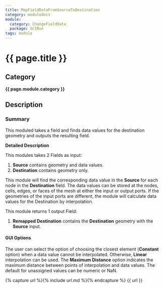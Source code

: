 ```yaml
---
title: MapFieldDataFromSourceToDestination
category: moduledocs
module:
  category: ChangeFieldData
  package: SCIRun
tags: module
---
```


# {{ page.title }}

## Category

**{{ page.module.category }}**

## Description

### Summary

This moduled takes a field and finds data values for the destination geometry and outputs the resulting field.

**Detailed Description**

This modules takes 2 Fields as input:

1. **Source** contains geometry and data values.
2. **Destination** contains geometry only. 

This module will find the corresponding data value in the **Source** for each node in the **Destination** field. The data values can be stored at the nodes, cells, edges, or faces of the mesh at either the input or output ports. If the geometries of the input ports are different, the module will calculate data values for the Destination by interpolation.

This module returns 1 output Field:

1. **Remapped Destination** contains the **Destination** geometry with the **Source** input.

#### GUI Options

The user can select the option of choosing the closest element (**Constant** option) when a data value cannot be interpolated. Otherwise, **Linear** interpolation can be used. The **Maximum Distance** option indicates the maximum distance between points of interpolation and data values. The default for unassigned values can be numeric or NaN.

{% capture url %}{% include url.md %}{% endcapture %}
{{ url }}
